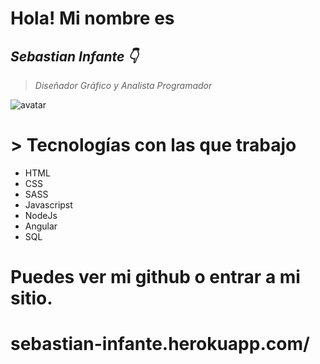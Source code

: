 # Hola! Mi nombre es 
## _Sebastian Infante 👇_
>  _Diseñador Gráfico y Analista Programador_

![avatar](https://avatars.githubusercontent.com/u/47421447?v=4)

# > Tecnologías con las que trabajo
- HTML
- CSS
- SASS
- Javascripst
- NodeJs
- Angular
- SQL

# Puedes ver mi github o entrar a mi sitio.
# sebastian-infante.herokuapp.com/
